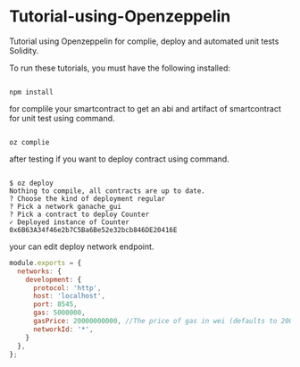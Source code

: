 # Tutorial-using-Openzeppelin
Tutorial using Openzeppelin for complie, deploy and automated unit tests Solidity.

To run these tutorials, you must have the following installed:

```shell

npm install

```

for complile your smartcontract to get an abi and artifact of smartcontract for unit test using command.

```shell

oz complie

```

after testing if you want to deploy contract using command.

```shell

$ oz deploy
Nothing to compile, all contracts are up to date.
? Choose the kind of deployment regular
? Pick a network ganache_gui
? Pick a contract to deploy Counter
✓ Deployed instance of Counter
0x6B63A34f46e2b7C5Ba6Be52e32bcb846DE20416E

```
your can edit deploy network endpoint.

```javascript
module.exports = {
  networks: {
    development: {
      protocol: 'http',
      host: 'localhost',
      port: 8545,
      gas: 5000000,
      gasPrice: 20000000000, //The price of gas in wei (defaults to 20000000000)
      networkId: '*',
    }
  },
};
```
